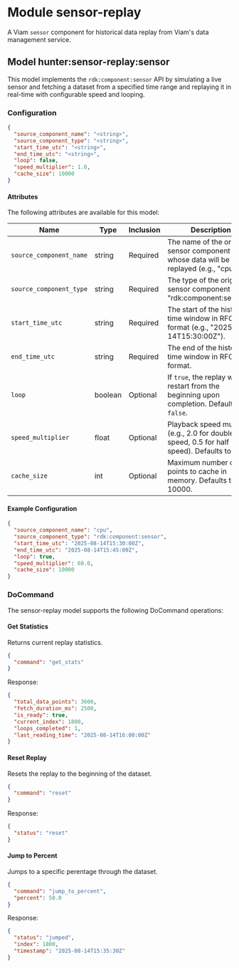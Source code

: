 # Module sensor-replay 

A Viam `sensor` component for historical data replay from Viam's data management service.

## Model hunter:sensor-replay:sensor

This model implements the `rdk:component:sensor` API by simulating a live sensor and fetching a dataset from a specified time range and replaying it in real-time with configurable speed and looping.

### Configuration

```json
{
  "source_component_name": "<string>",
  "source_component_type": "<string>",
  "start_time_utc": "<string>",
  "end_time_utc": "<string>",
  "loop": false,
  "speed_multiplier": 1.0,
  "cache_size": 10000
}
```

#### Attributes

The following attributes are available for this model:

| Name          | Type   | Inclusion | Description                |
|---------------|--------|-----------|----------------------------|
| `source_component_name` | string  | Required  | The name of the original sensor component whose data will be replayed (e.g., "cpu"). |
| `source_component_type` | string | Required  | The type of the original sensor component (e.g., "rdk:component:sensor"). |
| `start_time_utc` | string | Required  | The start of the historical time window in RFC3339 format (e.g., "2025-08-14T15:30:00Z"). |
| `end_time_utc` | string | Required  | The end of the historical time window in RFC3339 format. |
| `loop` | boolean | Optional  | If `true`, the replay will restart from the beginning upon completion. Defaults to `false`. |
| `speed_multiplier` | float | Optional  | Playback speed multiplier (e.g., 2.0 for double speed, 0.5 for half speed). Defaults to 1.0. |
| `cache_size` | int | Optional  | Maximum number of data points to cache in memory. Defaults to 10000. |

#### Example Configuration

```json
{
  "source_component_name": "cpu",
  "source_component_type": "rdk:component:sensor",
  "start_time_utc": "2025-08-14T15:30:00Z",
  "end_time_utc": "2025-08-14T15:45:00Z",
  "loop": true,
  "speed_multiplier": 60.0,
  "cache_size": 10000
}
```

### DoCommand

The sensor-replay model supports the following DoCommand operations:

#### Get Statistics

Returns current replay statistics.

```json
{
  "command": "get_stats"
}
```

Response:

```json
{
  "total_data_points": 3600,
  "fetch_duration_ms": 2500,
  "is_ready": true,
  "current_index": 1800,
  "loops_completed": 1,
  "last_reading_time": "2025-08-14T16:00:00Z"
}
```

#### Reset Replay

Resets the replay to the beginning of the dataset.

```json
{
  "command": "reset"
}
```

Response:

```json
{
  "status": "reset"
}
```

#### Jump to Percent

Jumps to a specific perentage through the dataset.

```json
{
  "command": "jump_to_percent",
  "percent": 50.0
}
```

Response:

```json
{
  "status": "jumped",
  "index": 1800,
  "timestamp": "2025-08-14T15:35:30Z"
}
```


